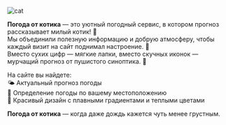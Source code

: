 ![cat](https://github.com/user-attachments/assets/911cef65-d0bc-4bce-90cd-12ad6749d48f "cat")

**Погода от котика** — это уютный погодный сервис, в котором прогноз рассказывает милый котик! 🐾 <br>
Мы объединили полезную информацию и добрую атмосферу, чтобы каждый визит на сайт поднимал настроение. 🐾 <br> 
Вместо сухих цифр — мягкие лапки, вместо скучных иконок — мурчащий прогноз от пушистого синоптика. 🐾 <br>

На сайте вы найдете: <br>
🌤 Актуальный прогноз погоды <br>
📍 Определение погоды по вашему местоположению <br>
🎨 Красивый дизайн с плавными градиентами и теплыми цветами <br>

**Погода от котика** — когда даже дождь кажется чуть менее грустным.
